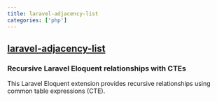 ```yaml
---
title: laravel-adjacency-list
categories: ['php']
---
```

## [laravel-adjacency-list](https://github.com/staudenmeir/laravel-adjacency-list)

### Recursive Laravel Eloquent relationships with CTEs


This Laravel Eloquent extension provides recursive relationships using common table expressions (CTE).
